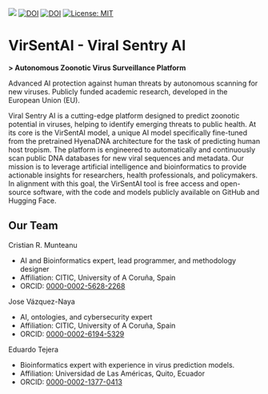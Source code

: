 [![](https://img.shields.io/badge/View%20Project-Website-blue)](https://muntisa.github.io/virsentai)
[![DOI](https://zenodo.org/badge/DOI/10.5281/zenodo.17445222.svg)](https://doi.org/10.5281/zenodo.17445222)
[![DOI](https://zenodo.org/badge/DOI/10.5281/zenodo.17450943.svg)](https://doi.org/10.5281/zenodo.17450943)
[![License: MIT](https://img.shields.io/badge/License-MIT-green.svg)](LICENSE)

# VirSentAI - Viral Sentry AI

**> Autonomous Zoonotic Virus Surveillance Platform**

Advanced AI protection against human threats by autonomous scanning for new viruses. Publicly funded academic research, developed in the European Union (EU).

Viral Sentry AI is a cutting-edge platform designed to predict zoonotic potential in viruses, helping to identify emerging threats to public health. At its core is the VirSentAI model, a unique AI model specifically fine-tuned from the pretrained HyenaDNA architecture for the task of predicting human host tropism. The platform is engineered to automatically and continuously scan public DNA databases for new viral sequences and metadata. Our mission is to leverage artificial intelligence and bioinformatics to provide actionable insights for researchers, health professionals, and policymakers. In alignment with this goal, the VirSentAI tool is free access and open-source software, with the code and models publicly available on GitHub and Hugging Face.

## Our Team
Cristian R. Munteanu
- AI and Bioinformatics expert, lead programmer, and methodology designer
- Affiliation: CITIC, University of A Coruña, Spain
- ORCID: [0000-0002-5628-2268](https://orcid.org/0000-0002-5628-2268)

Jose Vázquez-Naya
- AI, ontologies, and cybersecurity expert
- Affiliation: CITIC, University of A Coruña, Spain
- ORCID: [0000-0002-6194-5329](https://orcid.org/0000-0002-6194-5329)

Eduardo Tejera
- Bioinformatics expert with experience in virus prediction models.
- Affiliation: Universidad de Las Américas, Quito, Ecuador
- ORCID: [0000-0002-1377-0413](https://orcid.org/0000-0002-1377-0413)

